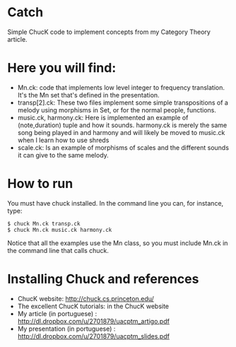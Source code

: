 # Catch

Simple ChucK code to implement concepts from my Category Theory article.

# Here you will find:

* Mn.ck: code that implements low level integer to frequency translation. It's the Mn set that's defined in the presentation.
* transp[2].ck: These two files implement some simple transpositions of a melody using morphisms in Set, or for the normal people, functions.
* music.ck, harmony.ck: Here is implemented an example of (note,duration) tuple and how it sounds. harmony.ck is merely the same song being played in and harmony and will likely be moved to music.ck when I learn how to use shreds
* scale.ck: Is an example of morphisms of scales and the different sounds it can give to the same melody.

# How to run

You must have chuck installed. In the command line you can, for instance, type:

    $ chuck Mn.ck transp.ck
    $ chuck Mn.ck music.ck harmony.ck

Notice that all the examples use the Mn class, so you must include Mn.ck in the command line that calls chuck.

# Installing Chuck and references

* ChucK website: http://chuck.cs.princeton.edu/
* The excellent ChucK tutorials: in the ChucK website
* My article (in portuguese) : http://dl.dropbox.com/u/2701879/uacptm_artigo.pdf
* My presentation (in portuguese) : http://dl.dropbox.com/u/2701879/uacptm_slides.pdf

